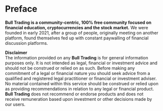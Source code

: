 # Preface

**Bull Trading is a community-centric, 100% free community focused on financial education, cryptocurrencies and the stock market.** We were founded in early 2021, after a group of people, originally meeting on another platform, found themselves fed up with constant paywalling of financial discussion platforms. 

**Disclaimer**  
The information provided on any **Bull Trading** is for general information purposes only. It is not intended as legal, financial or investment advice and should not be construed or relied on as such. Before making any commitment of a legal or financial nature you should seek advice from a qualified and registered legal practitioner or financial or investment adviser. No material contained within this service should be construed or relied upon as providing recommendations in relation to any legal or financial product. **Bull Trading** does not recommend or endorse products and does not receive remuneration based upon investment or other decisions made by our users.

